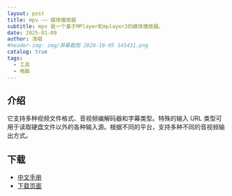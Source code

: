 ```yaml
---
layout: post
title: mpv —— 媒体播放器
subtitle: mpv 是一个基于MPlayer和mplayer2的媒体播放器。
date: 2025-01-09
author: 浅唱
#header-img: img/屏幕截图 2020-10-05 145431.png
catalog: true
tags:
  - 工具
  - 电脑
---
```


## 介绍

它支持多种视频文件格式、音视频编解码器和字幕类型。特殊的输入 URL 类型可用于读取硬盘文件以外的各种输入源。根据不同的平台，支持多种不同的音视频输出方式。

## 下载

- [中文手册](https://hooke007.github.io/official_man/)
- [下载页面](https://hooke007.github.io/index2)
